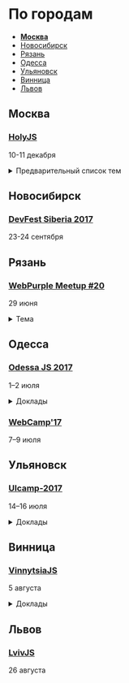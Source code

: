 # По городам

- **[Москва](#Москва)**
- [Новосибирск](#Новосибирск)
- [Рязань](#Рязань)
- [Одесса](#Одесса)
- [Ульяновск](#Ульяновск)
- [Винница](#Винница)
- [Львов](#Львов)

## Москва

### [HolyJS](https://holyjs-moscow.ru/)

10-11 декабря

<details>
  <summary>Предварительный список тем</summary>
  
  - Архитектура современных JS-приложений
  - Node.js: best practices, performance, memory management
  - JS и спецификация ECMAScript
  - Практика применения ES6 и ES7
  - Оптимизация JS-приложений
  - Функциональное программирование на JS
  - Kлиент-серверная синхронизация
  - Тестирование приложений
  - Работа с графикой (WebGL, D3.js и т.п.)
  - Web API (Bluetooth, Network API, IndexedDB, Web Notifications и т.п.)
  - WebAssembly
  - JS engines
  - JS на устройствах
  - Progressive Web Apps
  - Desktop apps (Electron и т.п.)
  - Babel
  - Web developer workflow
</details>

## Новосибирск

### [DevFest Siberia 2017](http://it-events.com/events/9055)

23-24 сентября

## Рязань 

### [WebPurple Meetup #20](https://webpurple.timepad.ru/event/510796/)

29 июня

<details>
  <summary>Тема</summary>
Руслан Абрамов расскажет об основных концепциях функционального программирования, о том, как они могут быть применены к языку Javascript. 

</details>

## Одесса

### [Odessa JS 2017](https://odessajs.org/)

1–2 июля

<details>
  <summary>Доклады</summary>

  - «Функциональная садо-мазо разработка на TypeScript и F# с примесью Elm», Андрей Чебукин 
  - «Offline first made right with Reflex», Denis Yaremov 
  - «Easy ways to speed up your web app», Артем Денисов 
  - «I didn’t know the browser could do that!», Sam Bellen
  - «Real world WebAssembly», Sergey Rubanov 
  - «JS static typing. What and why», Helen Zhukova 
  - «Magic of Vue.js», Andrew Borisenko 
  - «Unleashing the power of GraphQL and React», Gerard Sans
  - «Service-oriented GraphQL», Nick Raienko 
  - «Дарт...жив?», Евгений Гусев 
  - «V8 + libuv = Node.js. Under the hood», Yurii Shevtsov 
  - «DDD во фронтенде. WAT? WTF? YAGNI!», Alex Migutsky 
  - «More Than Music: Tiny Computers, JavaScript and MIDI», George Mandis  
  - «Best practices of Node.js in production», Nikita Galkin 
  - «Пишу на колбеках, а что... (Асинхронное программирование)», Timur Shemsedinov 
  - «The rise of javascript robotics», Markus Leutwyler
  - «Machine Learning and AI - зачем оно мне джаваскриптеру?», Philip Shurpik 
  - «Practical difficulties and approaches to its solution in node.js development (not final)», Vitaliy Lebedev 
  - «High-performance IPC and RPC for microservices and apps», Alexey Orlenko 
  - «Облако в штанах», Yuriy Dadichin 
  - «Angular Universal», Artem Paliy 
  - «Лайфхаки для фронтендера», Alexey Zolotykh 
  - «Angular 4 Animate: завтрашние UI технологии», Anton Vidinev 
  - «KonamiJS: a 10 year old Open Source project», George Mandis
  - «Subject: Oh my Node или что нужно знать о безопасности в NodeJS», Roman Sachenko 
  - «Progressive Web Apps или как сделать веб-приложение ближе к нативному», Timofey Lavrenyuk 
  - «Groupware System for fun and profit», Maksym Klymyshyn 
  - «Angular Testing Recipes (v4+)», Gerard Sans
  - «Enhancing durability of ReactJS applications with Elm components», Vyacheslav Voronchuk 
  - «Remote Developer Crash Start», Alex Rozumii 
  - «Как правильно думать», Oleksiy Pletnov 
  - «Neural networks in js», Vsevolod Rodionov 
  - «Reactive State Management», Gregory Shehet 
  - «JSPM way of doing ES6 development», Sergey Seletskyy
  - «Changing live audio with the web-audio-api», Sam Bellen  
  - «Cross-shell prompts in JavaScript», Denys Dovhan 
  - «Component Driven Development», Nikolay Kozhukharenko 
  - «Use cases of Node.js Streams», Andrii Shumada 
  - «RxJS - think reactevly», Aleksandr Gribanov 
  - «Эволюция архитектуры ИС», Timur Shemsedinov 
  - «Modern approach to localization in javascript with the good old gettext and c-3po», Alexander Mostovenko 
  - «Trojan War: Sinon», Oleksandra Kalinina 

</details>

### [WebCamp'17](http://webcamp.in.ua)

7–9 июля

## Ульяновск

### [Ulcamp-2017](https://2017.ulcamp.ru/)

14–16 июля

<details>
  <summary>Доклады</summary>

- «Личная эффективность: исповедь человека, который ничего не успевает», Алексей Бородкин (Notamedia)
- «Что программисту нужно знать про дизайн», Алексей Бородкин (Notamedia)
- «Влияние IT на тракерские пути: сказки о том, как один стартап baas использовал, табличку users в трех базах хранил и на лиспе писал», Андрей Неверов (Trucker Path)
- «Личная и корпоративная информационная безопасность — как не остаться в дураках», Самат Галимов (Meduza)
- «Пуши, а особенно веб-пуши — портал в ад», Самат Галимов (Meduza)
  
</details>

## Винница

### [VinnytsiaJS](http://vinnytsiajs.org/)

5 августа

<details>
  <summary>Доклады</summary>

  - «Accelerated Mobile Pages: Making the Web Fast and Compelling», Denis Vlassenko
  - «Custom CLI tools in the project. Flexibility and comfort for every day tasks automatisation. Command line tools in NodeJS: How to create, where to use, how to adopt for the project. General overview, tools, common tasks etc.», Denis Kuzin
  - «React Next - Fiber and Some other neat things», Yevhen Shemet
  - «Implementing UI testing using screenshots in CI process», Sergey Puzankov
  - «Multipackages applications: what? why? when?», Andrey Kucherenko
  - «PWA - native apps power in web», Borys Mohyla
  
</details>

## Львов

### [LvivJS](http://www.lvivjs.org.ua/)

26 августа

